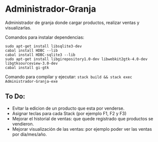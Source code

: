 # Administrador-Granja
Administrador de granja donde cargar productos, realizar ventas y visualizarlas.

Comandos para instalar dependencias:
```sudo apt-get install sqlite3
sudo apt-get install libsqlite3-dev
cabal install HDBC --lib
cabal install HDBC-sqlite3 --lib
sudo apt-get install libgirepository1.0-dev libwebkit2gtk-4.0-dev libgtksourceview-3.0-dev
cabal install gi-gtk
```

Comando para compilar y ejecutar:
`stack build && stack exec Administrador-Granja-exe`

## To Do:
* Evitar la edicion de un producto que esta por venderse.
* Asignar teclas para cada Stack (por ejemplo F1, F2 y F3)
* Mejorar el historial de ventas: que quede registrado que productos se vendieron.
* Mejorar visualización de las ventas: por ejemplo poder ver las ventas por día/mes/año.
